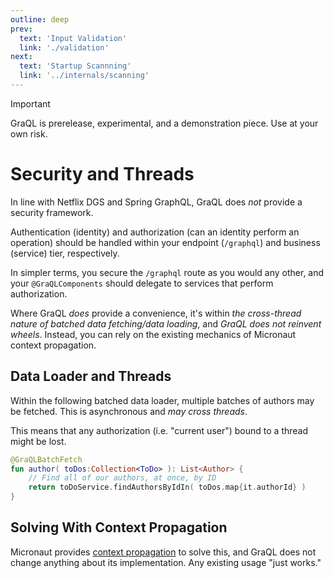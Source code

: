 ```yaml
---
outline: deep
prev:
  text: 'Input Validation'
  link: './validation'
next:
  text: 'Startup Scannning'
  link: '../internals/scanning'
---
```


> [!IMPORTANT]
> GraQL is prerelease, experimental, and a demonstration piece. Use at your own risk.

# Security and Threads

In line with Netflix DGS and Spring GraphQL, GraQL does *not* provide a security framework.

Authentication (identity) and authorization (can an identity perform an operation) should be handled
within your endpoint (`/graphql`) and business (service) tier, respectively.

In simpler terms, you secure the `/graphql` route as you would any other, and your `@GraQLComponents`
should delegate to services that perform authorization.

Where GraQL *does* provide a convenience, it's within *the cross-thread nature of batched data fetching/data loading*,
and *GraQL does not reinvent wheels*. Instead, you can rely on the existing mechanics of Micronaut
context propagation.

## Data Loader and Threads

Within the following batched data loader, multiple batches of authors may be fetched. This is asynchronous
and *may cross threads*. 

This means that any authorization (i.e. "current user") bound to a thread might be lost.

```kotlin
@GraQLBatchFetch
fun author( toDos:Collection<ToDo> ): List<Author> {
    // Find all of our authors, at once, by ID
    return toDoService.findAuthorsByIdIn( toDos.map{it.authorId} )
}
```

## Solving With Context Propagation

Micronaut provides [context propagation](https://docs.micronaut.io/latest/guide/#contextPropagation) to solve
this, and GraQL does not change anything about its implementation. Any existing usage "just works."



